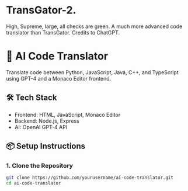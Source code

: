 # TransGator-2.
High, Supreme, large, all checks are green.
A much more advanced code translator than TransGator.
Credits to ChatGPT.
# 🧠 AI Code Translator

Translate code between Python, JavaScript, Java, C++, and TypeScript using GPT-4 and a Monaco Editor frontend.

## 🛠 Tech Stack
- Frontend: HTML, JavaScript, Monaco Editor
- Backend: Node.js, Express
- AI: OpenAI GPT-4 API

## 📦 Setup Instructions

### 1. Clone the Repository

```bash
git clone https://github.com/yourusername/ai-code-translator.git
cd ai-code-translator
